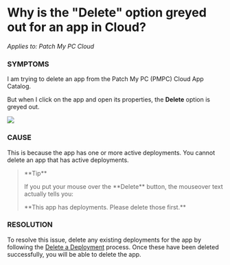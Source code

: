 # Why is the "Delete" option greyed out for an app in Cloud?

_Applies to: Patch My PC Cloud_

### SYMPTOMS

I am trying to delete an app from the Patch My PC (PMPC) Cloud App Catalog.

But when I click on the app and open its properties, the **Delete** option is greyed out.

![](../../../_images/image-\(1952\).png)

### CAUSE

This is because the app has one or more active deployments. You cannot delete an app that has active deployments.

> \*\*Tip\*\*
>
> If you put your mouse over the \*\*Delete\*\* button, the mouseover text actually tells you:
>
> \*\*This app has deployments. Please delete those first.\*\*

### RESOLUTION

To resolve this issue, delete any existing deployments for the app by following the [Delete a Deployment](../../cloud-deployments/manage-cloud-deployments/delete-a-cloud-deployment.md) process. Once these have been deleted successfully, you will be able to delete the app.
